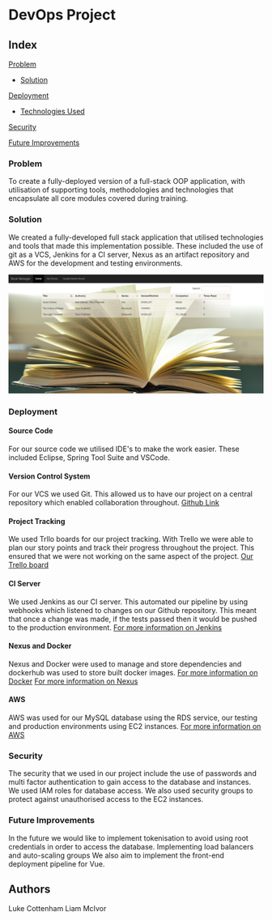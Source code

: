 # DevOps Project


## Index
[Problem](#problem)
   * [Solution](#solution)
     
[Deployment](#depl)
   * [Technologies Used](#tech)
     
[Security](#Security)

[Future Improvements](#FutureImprovements)

### Problem
To create a fully-deployed version of a full-stack OOP application, with utilisation of supporting tools, methodologies and technologies that encapsulate all core modules covered during training.


### Solution
We created a fully-developed full stack application that utilised technologies and tools that made this implementation possible. These included the use of git as a VCS, Jenkins for a CI server, Nexus as an artifact repository and AWS for the development and testing environments.

![FE](IndexActual.png)
### Deployment

#### Source Code
For our source code we utilised IDE's to make the work easier. These included Eclipse, Spring Tool Suite and VSCode. 

#### Version Control System
For our VCS we used Git. This allowed us to have our project on a central repository which enabled collaboration throughout.
[Github Link]()

#### Project Tracking
We used Trllo boards for our project tracking. With Trello we were able to plan our story points and track their progress throughout the project. This ensured that we were not working on the same aspect of the project.
[Our Trello board](https://trello.com/b/AnkEWU1u/dev-ops-project)

#### CI Server
We used Jenkins as our CI server. This automated our pipeline by using webhooks which listened to changes on our Github repository. This meant that once a change was made, if the tests passed then it would be pushed to the production environment.
[For more information on Jenkins]()

#### Nexus and Docker
Nexus and Docker were used to manage and store dependencies and dockerhub was used to store built docker images.
[For more information on Docker]()
[For more information on Nexus]()

#### AWS
AWS was used for our MySQL database using the RDS service, our testing and production environments using EC2 instances. 
[For more information on AWS]()

### Security
The security that we used in our project include the use of passwords and multi factor authentication to gain access to the database and instances. We used IAM roles for database access. We also used security groups to protect against unauthorised access to the EC2 instances.

### Future Improvements
In the future we would like to implement tokenisation to avoid using root credentials in order to access the database. 
Implementing load balancers and auto-scaling groups
We also aim to implement the front-end deployment pipeline for Vue.

<a name="auth"></a>

## Authors
Luke Cottenham
Liam McIvor
